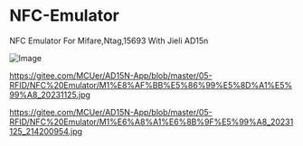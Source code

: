 # NFC-Emulator
NFC Emulator For Mifare,Ntag,15693 With Jieli AD15n

![Image](https://gitee.com/MCUer/AD15N-App/blob/master/05-RFID/NFC%20Emulator/M1%E6%A8%A1%E6%8B%9F%E5%99%A8_20231125_214200954.jpg)

https://gitee.com/MCUer/AD15N-App/blob/master/05-RFID/NFC%20Emulator/M1%E8%AF%BB%E5%86%99%E5%8D%A1%E5%99%A8_20231125.jpg

https://gitee.com/MCUer/AD15N-App/blob/master/05-RFID/NFC%20Emulator/M1%E6%A8%A1%E6%8B%9F%E5%99%A8_20231125_214200954.jpg
